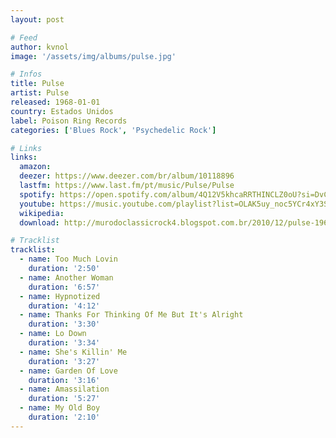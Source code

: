 ```yaml
---
layout: post

# Feed
author: kvnol
image: '/assets/img/albums/pulse.jpg'

# Infos
title: Pulse
artist: Pulse
released: 1968-01-01
country: Estados Unidos
label: Poison Ring Records
categories: ['Blues Rock', 'Psychedelic Rock']

# Links
links:
  amazon:
  deezer: https://www.deezer.com/br/album/10118896
  lastfm: https://www.last.fm/pt/music/Pulse/Pulse
  spotify: https://open.spotify.com/album/4Q12V5khcaRRTHINCLZ0oU?si=DvCazcxxSgmDYOAhoGH3hA
  youtube: https://music.youtube.com/playlist?list=OLAK5uy_noc5YCr4xY3Sggz3Hy0rmP-qwaSUzd7wQ
  wikipedia:
  download: http://murodoclassicrock4.blogspot.com.br/2010/12/pulse-1969.html

# Tracklist
tracklist:
  - name: Too Much Lovin
    duration: '2:50'
  - name: Another Woman
    duration: '6:57'
  - name: Hypnotized
    duration: '4:12'
  - name: Thanks For Thinking Of Me But It's Alright
    duration: '3:30'
  - name: Lo Down
    duration: '3:34'
  - name: She's Killin' Me
    duration: '3:27'
  - name: Garden Of Love
    duration: '3:16'
  - name: Amassilation
    duration: '5:27'
  - name: My Old Boy
    duration: '2:10'
---
```

